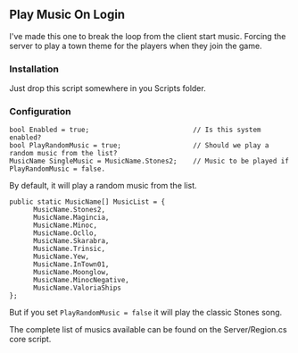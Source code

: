 ## Play Music On Login

I've made this one to break the loop from the client start music. Forcing the server to play a town theme for the players when they join the game.

### Installation

Just drop this script somewhere in you Scripts folder.

### Configuration

    bool Enabled = true;                          // Is this system enabled?
    bool PlayRandomMusic = true;                  // Should we play a random music from the list?
    MusicName SingleMusic = MusicName.Stones2;    // Music to be played if PlayRandomMusic = false.

By default, it will play a random music from the list.

    public static MusicName[] MusicList = {
          MusicName.Stones2,
          MusicName.Magincia,
          MusicName.Minoc,
          MusicName.Ocllo,
          MusicName.Skarabra,
          MusicName.Trinsic,
          MusicName.Yew,
          MusicName.InTown01,
          MusicName.Moonglow,
          MusicName.MinocNegative,
          MusicName.ValoriaShips
    };

But if you set `PlayRandomMusic = false` it will play the classic Stones song.

The complete list of musics available can be found on the Server/Region.cs core script.
